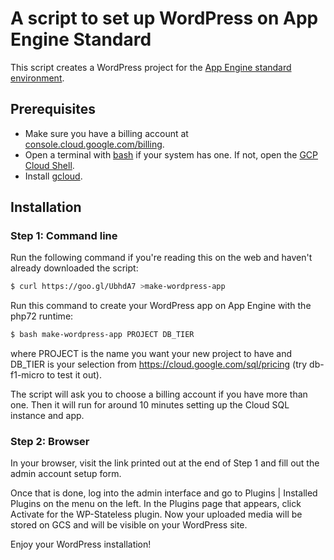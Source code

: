 # A script to set up WordPress on App Engine Standard

This script creates a WordPress project for the
[App Engine standard environment][appengine-standard].

## Prerequisites

* Make sure you have a billing account at [console.cloud.google.com/billing][billing].
* Open a terminal with [bash][bash] if your system has one. If not, open the [GCP Cloud Shell][cloudshell].
* Install [gcloud][gcloud].

## Installation

### Step 1: Command line

Run the following command if you're reading this on the web and haven't already downloaded the script:
```sh
$ curl https://goo.gl/UbhdA7 >make-wordpress-app
```

Run this command to create your WordPress app on App Engine with the php72 runtime:
```sh
$ bash make-wordpress-app PROJECT DB_TIER
```
where PROJECT is the name you want your new project to have and DB\_TIER is your selection from https://cloud.google.com/sql/pricing (try db-f1-micro to test it out).

The script will ask you to choose a billing account if you have more than one. Then it will run for around 10 minutes setting up the Cloud SQL instance and app.

### Step 2: Browser

In your browser, visit the link printed out at the end of Step 1 and fill out the admin account setup form.

Once that is done, log into the admin interface and go to Plugins | Installed Plugins on the menu on the left. In the Plugins page that appears, click Activate for the WP-Stateless plugin. Now your uploaded media will be stored on GCS and will be visible on your WordPress site.

Enjoy your WordPress installation!

[appengine-standard]: https://cloud.google.com/appengine/docs/standard
[billing]: https://console.cloud.google.com/billing
[gcloud]: https://cloud.google.com/sdk/downloads
[wsl]: https://docs.microsoft.com/en-us/windows/wsl/install-win10
[bash]: https://www.gnu.org/software/bash/
[cloudshell]: https://cloud.google.com/shell/docs/quickstart
